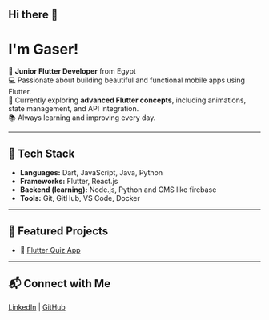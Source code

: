 ## Hi there 👋
# I'm Gaser!

🎯 **Junior Flutter Developer** from Egypt  
💻 Passionate about building beautiful and functional mobile apps using Flutter.  
🚀 Currently exploring **advanced Flutter concepts**, including animations, state management, and API integration.  
📚 Always learning and improving every day.

---

## 🧠 Tech Stack
- **Languages:** Dart, JavaScript, Java, Python
- **Frameworks:** Flutter, React.js  
- **Backend (learning):** Node.js, Python and CMS like firebase 
- **Tools:** Git, GitHub, VS Code, Docker

---

## 🧩 Featured Projects
- 🧠 [Flutter Quiz App](https://github.com/gaser911/flutter_basics)

---

## 📬 Connect with Me
[LinkedIn](https://www.linkedin.com/in/gaser-aboel-azm/) | [GitHub](https://github.com/gaser911)

